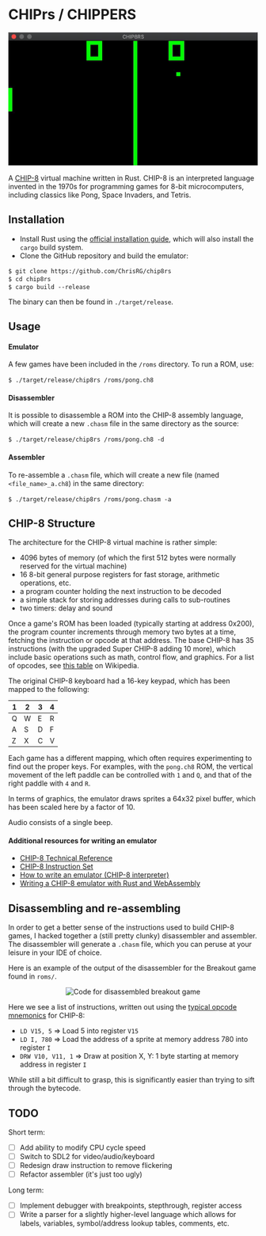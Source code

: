 # CHIPrs / CHIPPERS

<p align="center">
  <img src="./pong.gif" alt="Pong game with two paddles and an infinitely bouncing ball">
</p>

A [CHIP-8](https://en.wikipedia.org/wiki/CHIP-8) virtual machine written in Rust. CHIP-8 is an interpreted language invented in the 1970s for programming games for 8-bit microcomputers, including classics like Pong, Space Invaders, and Tetris.

## Installation
* Install Rust using the [official installation guide](https://www.rust-lang.org/learn/get-started), which will also install the `cargo` build system.
* Clone the GitHub repository and build the emulator:

```
$ git clone https://github.com/ChrisRG/chip8rs
$ cd chip8rs
$ cargo build --release
```
The binary can then be found in `./target/release`.

## Usage

#### Emulator 
A few games have been included in the `/roms` directory. To run a ROM, use:
    
```$ ./target/release/chip8rs /roms/pong.ch8```

#### Disassembler
It is possible to disassemble a ROM into the CHIP-8 assembly language, which will create a new `.chasm` file in the same directory as the source:

```$ ./target/release/chip8rs /roms/pong.ch8 -d```

#### Assembler
To re-assemble a `.chasm` file, which will create a new file (named `<file_name>_a.ch8`) in the same directory:

```$ ./target/release/chip8rs /roms/pong.chasm -a```

## CHIP-8 Structure
The architecture for the CHIP-8 virtual machine is rather simple:

* 4096 bytes of memory (of which the first 512 bytes were normally reserved for the virtual machine)
* 16 8-bit general purpose registers for fast storage, arithmetic operations, etc.
* a program counter holding the next instruction to be decoded
* a simple stack for storing addresses during calls to sub-routines
* two timers: delay and sound

Once a game's ROM has been loaded (typically starting at address 0x200), the program counter increments through memory two bytes at a time, fetching the instruction or opcode at that address. The base CHIP-8 has 35 instructions (with the upgraded Super CHIP-8 adding 10 more), which include basic operations such as math, control flow, and graphics. For a list of opcodes, see [this table](https://en.wikipedia.org/wiki/CHIP-8#Opcode_table) on Wikipedia. 

The original CHIP-8 keyboard had a 16-key keypad, which has been mapped to the following:

| 1 | 2 | 3 | 4 |
| - | - | - | - |
| Q | W | E | R |
| A | S | D | F |
| Z | X | C | V |

Each game has a different mapping, which often requires experimenting to find out the proper keys. For examples, with the `pong.ch8` ROM, the vertical movement of the left paddle can be controlled with `1` and `Q`, and that of the right paddle with `4` and `R`.

In terms of graphics, the emulator draws sprites a 64x32 pixel buffer, which has been scaled here by a factor of 10.

Audio consists of a single beep.

#### Additional resources for writing an emulator
* [CHIP-8 Technical Reference](https://github.com/mattmikolay/chip-8/wiki/CHIP%E2%80%908-Technical-Reference)
* [CHIP-8 Instruction Set](https://github.com/mattmikolay/chip-8/wiki/CHIP%E2%80%908-Instruction-Set)
* [How to write an emulator (CHIP-8 interpreter)](http://www.multigesture.net/articles/how-to-write-an-emulator-chip-8-interpreter/) 
* [Writing a CHIP-8 emulator with Rust and WebAssembly](https://blog.scottlogic.com/2017/12/13/chip8-emulator-webassembly-rust.html)


## Disassembling and re-assembling
In order to get a better sense of the instructions used to build CHIP-8 games, I hacked together a (still pretty clunky) disassembler and assembler. The disassembler will generate a `.chasm` file, which you can peruse at your leisure in your IDE of choice. 

Here is an example of the output of the disassembler for the Breakout game found in `roms/`.
<p align="center">
  <img src="./breakout_disassembled.jpg" alt="Code for disassembled breakout game">
</p>

Here we see a list of instructions, written out using the [typical opcode mnemonics](https://github.com/mattmikolay/chip-8/wiki/CHIP%E2%80%908-Instruction-Set) for CHIP-8:

* `LD V15, 5` => Load 5 into register `V15`
* `LD I, 780` => Load the address of a sprite at memory address 780 into register `I`
* `DRW V10, V11, 1` => Draw at position X, Y: 1 byte starting at memory address in register `I`

While still a bit difficult to grasp, this is significantly easier than trying to sift through the bytecode. 

## TODO

Short term:

- [ ] Add ability to modify CPU cycle speed
- [ ] Switch to SDL2 for video/audio/keyboard
- [ ] Redesign draw instruction to remove flickering
- [ ] Refactor assembler (it's just too ugly)

Long term:

- [ ] Implement debugger with breakpoints, stepthrough, register access
- [ ] Write a parser for a slightly higher-level language which allows for labels, variables, symbol/address lookup tables, comments, etc.
